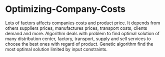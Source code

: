 # Optimizing-Company-Costs

Lots of factors affects companies costs and product price. It depends from others suppliers prices, manufactures prices, transport costs, clients demand and more. Algorithm deals with problem to find optimal solution of many distribution center, factory, transport, supply and sell services to choose the best ones with regard of product. Genetic algorithm find the most optimal solution limited by input constraints. 





